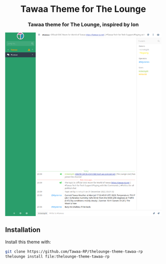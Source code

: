 <h1 align="center">
	Tawaa Theme for The Lounge
</h1>

<h3 align="center">
	Tawaa theme for The Lounge, inspired by Ion
</h3>

<p align="center">
	<img src="Screenshot.png" alt="Screenshot of the Tawaa theme for The Lounge" width="550">
</p>

## Installation

Install this theme with:

```sh
git clone https://github.com/Tawaa-RP/thelounge-theme-tawaa-rp
thelounge install file:thelounge-theme-tawaa-rp
```
